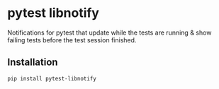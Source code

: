 # pytest libnotify

Notifications for pytest that update while the tests are running & show failing
tests before the test session finished.


## Installation

```bash
pip install pytest-libnotify
```


